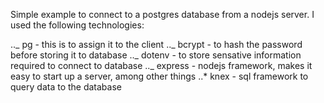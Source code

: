 Simple example to connect to a postgres database from a nodejs server. I used the following technologies:

.._ pg - this is to assign it to the client
.._ bcrypt - to hash the password before storing it to database
.._ dotenv - to store sensative information required to connect to database
.._ express - nodejs framework, makes it easy to start up a server, among other things
..\* knex - sql framework to query data to the database
